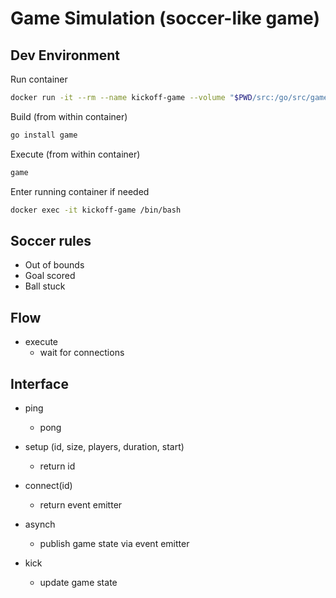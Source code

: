 # Game Simulation (soccer-like game)

## Dev Environment

Run container
```sh
docker run -it --rm --name kickoff-game --volume "$PWD/src:/go/src/game" --entrypoint /bin/bash golang
```

Build (from within container)
```sh
go install game
```

Execute (from within container)
```sh
game
```

Enter running container if needed
```sh
docker exec -it kickoff-game /bin/bash
```


## Soccer rules

- Out of bounds
- Goal scored
- Ball stuck


## Flow

- execute
  - wait for connections


## Interface

- ping
  - pong

- setup (id, size, players, duration, start)
  - return id

- connect(id)
  - return event emitter

- asynch
  - publish game state via event emitter

- kick
  - update game state
